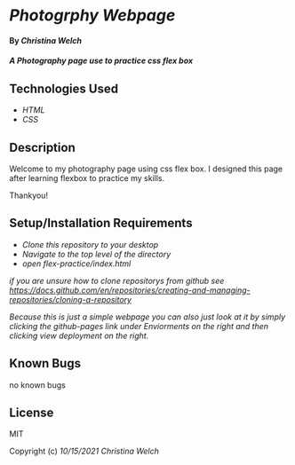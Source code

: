 # _Photogrphy Webpage_

#### By _**Christina Welch**_

#### _A Photography page use to practice css flex box_

## Technologies Used

* _HTML_
* _CSS_

## Description

Welcome to my photography page using css flex box. I designed this page after learning flexbox to practice my skills.

Thankyou!

## Setup/Installation Requirements

* _Clone this repository to your desktop_
* _Navigate to the top level of the directory_
* _open flex-practice/index.html_

_if you are unsure how to clone repositorys from github see https://docs.github.com/en/repositories/creating-and-managing-repositories/cloning-a-repository_

_Because this is just a simple webpage you can also just look at it by simply clicking the github-pages link under Enviorments on the right and then clicking view deployment on the right._

## Known Bugs

no known bugs

## License

MIT

Copyright (c) _10/15/2021_ _Christina Welch_